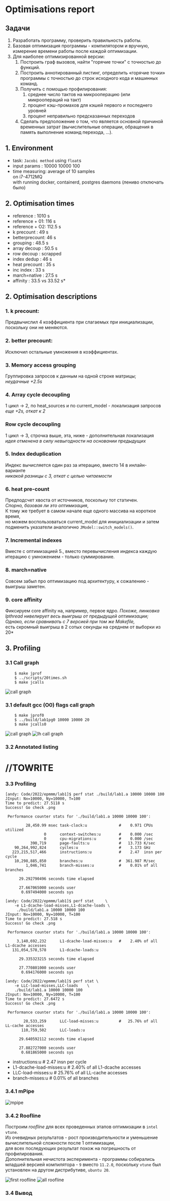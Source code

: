 # Optimisations report

## Задачи

1. Разработать программу, проверить правильность работы.
2. Базовая оптимизация программы - компилятором и вручную, измерение времени работы после каждой оптимизации.
3. Для наиболее оптимизированной версии:
    1. Построить граф вызовов, найти "горячие точки" с точностью до функций.  
    2. Построить аннотированный листинг, определить «горячие точки» программы с точностью до строк исходного кода и машинных команд.   
    3. Получить c помощью профилирования:
        1. среднее число тактов на микрооперацию (или микроопераций на такт)
        2. процент кэш-промахов для кэшей первого и последнего уровней
        3. процент неправильно предсказанных переходов
    4. Сделать предположение о том, что является основной причиной временных затрат (вычислительные операции, обращения в память выполнение команд перехода, …). 

  
## 1. Environment

- task: `Jacobi method` using `float`s
- input params  : 10000 10000 100
- time measuring: average of 10 samples  
on i7-4712MQ  
with running docker, containerd, postgres daemons (лениво отключать было)


## 2. Optimisation times
- reference     :  1010 s
- reference + 01:   116 s
- reference + O2: 112.5 s
- k precount    :    49 s
- betterprecount:    46 s
- grouping      :  48.5 s
- array decoup  :  50.5 s
- row decoup    : scrapped
- index dedup   :    46 s
- heat precount :    35 s
- inc index     :    33 s
- march=native  :  27.5 s
- affinity      : 33.5 vs 33.52 s*

## 2. Optimisation descriptions

### 1. k precount:

Предвычислил 4 коэффициента при слагаемых при инициализации, поскольку они не меняются.

### 2. better precount:

Исключил остальные умножения в коэффициентах.

### 3. Memory access grouping

Группировка запросов к данным на одной строке матрицы;  
*неудачные +2.5s*

### 4. Array cycle decoupling

1 цикл -> 2, по heat_sources и по current_model - локализация запросов  
*еще +2s, откат к 2*

### Row cycle decoupling

1 цикл -> 3, строчка выше, эта, ниже - дополнительная локализация  
*идея отменена в силу невыгодности на основании предыдущих*

### 5. Index deduplication

Индекс вычисляется один раз за итерацию, вместо 14 в инлайн-варианте  
*никакой разницы с 3, откат с целью читаемости*

### 6. heat pre-count

Предподсчет хвоста от источников, поскольку тот статичен.  
*Спорно, базовая ли это оптимизация*,   
К тому же требует в самом начале еще одного массива на короткое время,  
но можем воспользоваться current_model для инициализации и затем подменить указатели аналогично `JModel::switch_models()`.

### 7. Incremental indexes

Вместе с оптимизацией 5., вместо перевычисления индекса каждую итерацию с умножением - только суммирование.

### 8. march=native

Совсем забыл про оптимизацию под архитектуру, к сожалению - выигрыш заметен.

### 9. core affinity

Фиксируем core affinity на, например, первое ядро.
*Похоже, линковка lpthread нивелирует весь выигрыш от предыдущей оптимизации;*  
*Однако, если сравнивать с 7 версией при том же Makefile,*  
есть скромный выигрыш в 2 сотых секунды на среднем от выборки из 20*  

## 3. Profiling

### 3.1 Call graph
```
    $ make jprof
    $ ../scripts/20times.sh
    $ make jcalls
```
![call graph](gprof-profile/callgraph.png?raw=true "Call graph")

### 3.1 default gcc (O0) flags call graph
```
    $ make jprof0
    $ ../build/lab1pg0 10000 10000 20
    $ make jcalls0
```

![call graph](gprof-profile-o0/callgraph.png?raw=true "Call graph")
![lh call graph](gprof-profile-o0/left-callgraph.png?raw=true "Left half Call graph")

### 3.2 Annotated listing

# //TOWRITE

### 3.3 Profiling

```
[andy: Code/2022/epmmm/lab1]$ perf stat ./build/lab1.a 10000 10000 100
JInput: Nx=10000, Ny=10000, T=100
Time to predict: 27.5118 s
Success! Go check .png

 Performance counter stats for './build/lab1.a 10000 10000 100':

         28,450.99 msec task-clock:u              #    0.971 CPUs utilized
                 0      context-switches:u        #    0.000 /sec
                 0      cpu-migrations:u          #    0.000 /sec
           390,719      page-faults:u             #   13.733 K/sec
    90,264,992,824      cycles:u                  #    3.173 GHz
   223,215,517,466      instructions:u            #    2.47  insn per cycle
    10,298,885,850      branches:u                #  361.987 M/sec
         1,046,741      branch-misses:u           #    0.01% of all branches

      29.292790496 seconds time elapsed

      27.667065000 seconds user
       0.697494000 seconds sys
```

```
[andy: Code/2022/epmmm/lab1]$ perf stat     \
    -e L1-dcache-load-misses,L1-dcache-loads \
     ./build/lab1.a 10000 10000 100
JInput: Nx=10000, Ny=10000, T=100
Time to predict: 27.518 s
Success! Go check .png

 Performance counter stats for './build/lab1.a 10000 10000 100':

     3,140,692,232      L1-dcache-load-misses:u   #    2.40% of all L1-dcache accesses
   131,054,578,578      L1-dcache-loads:u

      29.335323215 seconds time elapsed

      27.770801000 seconds user
       0.694176000 seconds sys
```
 
```
[andy: Code/2022/epmmm/lab1]$ perf stat \
    -e LLC-load-misses,LLC-loads    \
    ./build/lab1.a 10000 10000 100
JInput: Nx=10000, Ny=10000, T=100
Time to predict: 27.6472 s
Success! Go check .png

 Performance counter stats for './build/lab1.a 10000 10000 100':

        28,533,259      LLC-load-misses:u         #   25.76% of all LL-cache accesses
       110,759,502      LLC-loads:u

      29.640592112 seconds time elapsed

      27.882727000 seconds user
       0.681865000 seconds sys

```

- instructions:u            #    2.47  insn per cycle
- L1-dcache-load-misses:u   #    2.40% of all L1-dcache accesses
- LLC-load-misses:u         #   25.76% of all LL-cache accesses
- branch-misses:u           #    0.01% of all branches

### 3.4.1 mPipe 

![mpipe](vtune/mpipe.png "mpipe")

### 3.4.2 Roofline

Построим *roofline* для всех проведенных этапов оптимизации в `intel vtune`.  
Из очевидных результатов - рост производительности и уменьшение вычислительной сложности после 1 оптимизации,  
для всех последующих результат похож на погрешность от профилирования.  
Дополнительная нечистота эксперимента - программы собирались младшей версией компилятора - `9` вместо `11.2.0`, поскольку `vtune` был установлен на другом дистрибутиве, `ubuntu 20`.  

![first roofline](vtune/first_four_roofine.png "first roofline")
![all roofline](vtune/all_roofline.png "all roofline")

### 3.4 Вывод